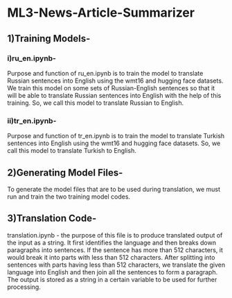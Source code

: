 # ML3-News-Article-Summarizer

## 1)Training Models-
### i)ru_en.ipynb-
Purpose and function of ru_en.ipynb is to train the model to translate Russian sentences into English using the wmt16 and hugging face datasets. We train this model on some sets of Russian-English sentences so that it will be able to translate Russian sentences into English with the help of this training. So, we call this model to translate Russian to English.
### ii)tr_en.ipynb-
Purpose and function of tr_en.ipynb is to train the model to translate Turkish sentences into English using the wmt16 and hugging face datasets. So, we call this model to translate Turkish to English.

## 2)Generating Model Files-
To generate the model files that are to be used during translation, we must run and train the two training model codes.

## 3)Translation Code-
translation.ipynb - the purpose of this file is to produce translated output of the input as a string. It first identifies the language and then breaks down paragraphs into sentences. If the sentence has more than 512 characters, it would break it into parts with less than 512 characters. After splitting into sentences with parts having less than 512 characters, we translate the given language into English and then join all the sentences to form a paragraph. The output is stored as a string in a certain variable to be used for further processing.





